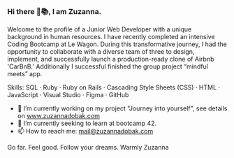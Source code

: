 ### Hi there 🚀📚, I am Zuzanna.
Welcome to the profile of a Junior Web Developer with a unique background in human resources. I have recently completed an intensive Coding Bootcamp at Le Wagon. During this transformative journey, I had the opportunity to collaborate with a diverse team of three to design, implement, and successfully launch a production-ready clone of Airbnb 'CarBnB.' Additionally I successful finished the group project “mindful meets” app.

Skills: SQL · Ruby · Ruby on Rails · Cascading Style Sheets (CSS) · HTML · JavaScript · Visual Studio · Figma · GitHub

- 🔭 I’m currently working on my project "Journey into yourself", see details on www.zuzannadobak.com
- 🌱 I’m currently seeking to learn at bootcamp 42. 
- 📫 How to reach me: mail@zuzannadobak.com

Go far. Feel good. Follow your dreams. 
Warmly 
Zuzanna 
  


<!--
**zuzannadobak/zuzannadobak** is a ✨ _special_ ✨ repository because its `README.md` (this file) appears on your GitHub profile.

### Welcome to the profile of a Junior Web Developer with a unique background in human resources. I have recently completed an intensive Coding Bootcamp at Le Wagon. During this transformative journey, I had the opportunity to collaborate with a diverse team of three to design, implement, and successfully launch a production-ready clone of Airbnb 'CarBnB.' Additionally I successful finished the group project “mindful meets” app.


- 🔭 I’m currently working on my project "Journey into yourself", see details on www.zuzannadobak.com
- 🌱 I’m currently seeking to learn at bootcamp 42. 
- 📫 How to reach me: mail@zuzannadobak.com
- ⚡ Fun fact: ...
-->
